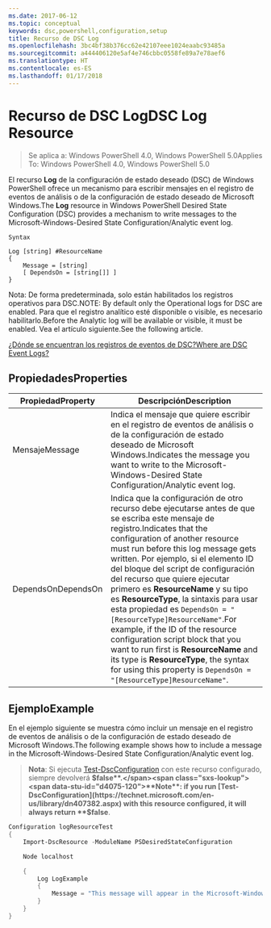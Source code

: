 ```yaml
---
ms.date: 2017-06-12
ms.topic: conceptual
keywords: dsc,powershell,configuration,setup
title: Recurso de DSC Log
ms.openlocfilehash: 3bc4bf38b376cc62e42107eee1024eaabc93485a
ms.sourcegitcommit: a444406120e5af4e746cbbc0558fe89a7e78aef6
ms.translationtype: HT
ms.contentlocale: es-ES
ms.lasthandoff: 01/17/2018
---
```

# <a name="dsc-log-resource"></a><span data-ttu-id="d4075-103">Recurso de DSC Log</span><span class="sxs-lookup"><span data-stu-id="d4075-103">DSC Log Resource</span></span> 

> <span data-ttu-id="d4075-104">Se aplica a: Windows PowerShell 4.0, Windows PowerShell 5.0</span><span class="sxs-lookup"><span data-stu-id="d4075-104">Applies To: Windows PowerShell 4.0, Windows PowerShell 5.0</span></span>

<span data-ttu-id="d4075-105">El recurso __Log__ de la configuración de estado deseado (DSC) de Windows PowerShell ofrece un mecanismo para escribir mensajes en el registro de eventos de análisis o de la configuración de estado deseado de Microsoft Windows.</span><span class="sxs-lookup"><span data-stu-id="d4075-105">The __Log__ resource in Windows PowerShell Desired State Configuration (DSC) provides a mechanism to write messages to the Microsoft-Windows-Desired State Configuration/Analytic event log.</span></span>

```
Syntax

Log [string] #ResourceName
{
    Message = [string]
    [ DependsOn = [string[]] ]
}
```

<span data-ttu-id="d4075-106">Nota: De forma predeterminada, solo están habilitados los registros operativos para DSC.</span><span class="sxs-lookup"><span data-stu-id="d4075-106">NOTE: By default only the Operational logs for DSC are enabled.</span></span>
<span data-ttu-id="d4075-107">Para que el registro analítico esté disponible o visible, es necesario habilitarlo.</span><span class="sxs-lookup"><span data-stu-id="d4075-107">Before the Analytic log will be available or visible, it must be enabled.</span></span>
<span data-ttu-id="d4075-108">Vea el artículo siguiente.</span><span class="sxs-lookup"><span data-stu-id="d4075-108">See the following article.</span></span>

[<span data-ttu-id="d4075-109">¿Dónde se encuentran los registros de eventos de DSC?</span><span class="sxs-lookup"><span data-stu-id="d4075-109">Where are DSC Event Logs?</span></span>](https://msdn.microsoft.com/en-us/powershell/dsc/troubleshooting#where-are-dsc-event-logs)

## <a name="properties"></a><span data-ttu-id="d4075-110">Propiedades</span><span class="sxs-lookup"><span data-stu-id="d4075-110">Properties</span></span>
|  <span data-ttu-id="d4075-111">Propiedad</span><span class="sxs-lookup"><span data-stu-id="d4075-111">Property</span></span>  |  <span data-ttu-id="d4075-112">Descripción</span><span class="sxs-lookup"><span data-stu-id="d4075-112">Description</span></span>   | 
|---|---| 
| <span data-ttu-id="d4075-113">Mensaje</span><span class="sxs-lookup"><span data-stu-id="d4075-113">Message</span></span>| <span data-ttu-id="d4075-114">Indica el mensaje que quiere escribir en el registro de eventos de análisis o de la configuración de estado deseado de Microsoft Windows.</span><span class="sxs-lookup"><span data-stu-id="d4075-114">Indicates the message you want to write to the Microsoft-Windows-Desired State Configuration/Analytic event log.</span></span>| 
| <span data-ttu-id="d4075-115">DependsOn</span><span class="sxs-lookup"><span data-stu-id="d4075-115">DependsOn</span></span> | <span data-ttu-id="d4075-116">Indica que la configuración de otro recurso debe ejecutarse antes de que se escriba este mensaje de registro.</span><span class="sxs-lookup"><span data-stu-id="d4075-116">Indicates that the configuration of another resource must run before this log message gets written.</span></span> <span data-ttu-id="d4075-117">Por ejemplo, si el elemento ID del bloque del script de configuración del recurso que quiere ejecutar primero es __ResourceName__ y su tipo es __ResourceType__, la sintaxis para usar esta propiedad es `DependsOn = "[ResourceType]ResourceName"`.</span><span class="sxs-lookup"><span data-stu-id="d4075-117">For example, if the ID of the resource configuration script block that you want to run first is __ResourceName__ and its type is __ResourceType__, the syntax for using this property is `DependsOn = "[ResourceType]ResourceName"`.</span></span>| 

## <a name="example"></a><span data-ttu-id="d4075-118">Ejemplo</span><span class="sxs-lookup"><span data-stu-id="d4075-118">Example</span></span>

<span data-ttu-id="d4075-119">En el ejemplo siguiente se muestra cómo incluir un mensaje en el registro de eventos de análisis o de la configuración de estado deseado de Microsoft Windows.</span><span class="sxs-lookup"><span data-stu-id="d4075-119">The following example shows how to include a message in the Microsoft-Windows-Desired State Configuration/Analytic event log.</span></span>

> <span data-ttu-id="d4075-120">**Nota**: Si ejecuta [Test-DscConfiguration](https://technet.microsoft.com/en-us/library/dn407382.aspx) con este recurso configurado, siempre devolverá **$false**.</span><span class="sxs-lookup"><span data-stu-id="d4075-120">**Note**: if you run [Test-DscConfiguration](https://technet.microsoft.com/en-us/library/dn407382.aspx) with this resource configured, it will always return **$false**.</span></span>

```powershell 
Configuration logResourceTest
{
    Import-DscResource -ModuleName PSDesiredStateConfiguration

    Node localhost

    {
        Log LogExample
        {
            Message = "This message will appear in the Microsoft-Windows-Desired State Configuration/Analytic event log."
        }
    }
}
```

